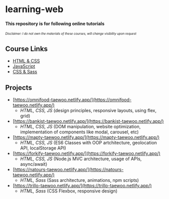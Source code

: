 # learning-web

#### This repository is for following online tutorials

<sub><sup>_Disclaimer: I do not own the materials of these courses, will change visibility upon request_</sup></sub>

## Course Links

- [HTML & CSS](https://www.udemy.com/course/design-and-develop-a-killer-website-with-html5-and-css3/)
- [JavaScript](https://www.udemy.com/course/the-complete-javascript-course/)
- [CSS & Sass](https://www.udemy.com/course/advanced-css-and-sass/)

## Projects

- [https://omnifood-taewoo.netlify.app/](https://omnifood-taewoo.netlify.app/)
  - _HTML, CSS, JS_ (design principles, responsive layouts, using flex, grid)
- [https://bankist-taewoo.netlify.app/](https://bankist-taewoo.netlify.app/)
  - _HTML, CSS, JS_ (DOM manipulation, website optimization, implementation of components like modal, carousel, etc)
- [https://mapty-taewoo.netlify.app/](https://mapty-taewoo.netlify.app/)
  - _HTML, CSS, JS_ (ES6 Classes with OOP artchitecture, geolocation API, localStorage API)
- [https://forkify-taewoo.netlify.app/](https://forkify-taewoo.netlify.app/)
  - _HTML, CSS, JS_ (Node.js MVC architecture, usage of APIs, async/await)
- [https://natours-taewoo.netlify.app/](https://natours-taewoo.netlify.app/)
  - _HTML, Sass_ (Sass architecture, animations, npm scripts)
- [https://trillo-taewoo.netlify.app/](https://trillo-taewoo.netlify.app/)
  - _HTML, Sass_ (CSS Flexbox, responsive design)
